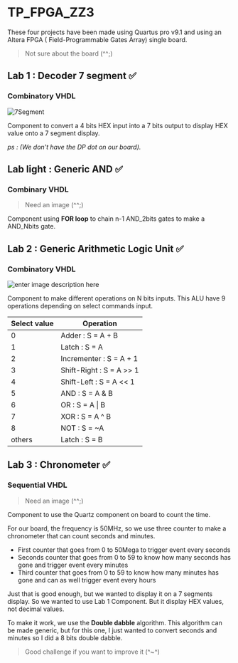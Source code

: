# TP_FPGA_ZZ3

These four projects have been made using Quartus pro v9.1 and using an Altera FPGA ( Field-Programmable Gates Array) single board.

> Not sure about the board (^^;)

## Lab 1 : Decoder 7 segment ✅
### Combinatory VHDL

![7Segment](https://upload.wikimedia.org/wikipedia/commons/thumb/e/ed/7_Segment_Display_with_Labeled_Segments.svg/150px-7_Segment_Display_with_Labeled_Segments.svg.png)

Component to convert a 4 bits HEX input into a 7 bits output to display HEX value onto a 7 segment display. 

*ps : (We don't have the DP dot on our board).*

## Lab light : Generic AND ✅
### Combinary VHDL

> Need an image (^^;)

Component using **FOR loop** to chain n-1 AND_2bits gates to make a AND_Nbits gate.

## Lab 2 : Generic Arithmetic Logic Unit ✅
### Combinatory VHDL

![enter image description here](https://encrypted-tbn0.gstatic.com/images?q=tbn:ANd9GcSrUAmzlgQ_5kUDDyjs610mmzCY0Z5fwOx2sKDwg2QD6iGT41u-i5sZqHF4ctMnMTWx7dQ&usqp=CAU)

Component to make different operations on N bits inputs. This ALU have 9 operations depending on select commands input.

|Select value| Operation |
|--|--|
| 0 | Adder : S = A + B |
| 1 | Latch : S = A |
| 2 | Incrementer : S = A + 1 |
| 3 | Shift-Right : S = A >> 1 |
| 4 | Shift-Left : S = A << 1 |
| 5 | AND : S = A & B |
| 6 | OR : S = A \| B |
| 7 | XOR : S = A ^ B |
| 8 | NOT : S = ~A |
| others | Latch : S = B |

## Lab 3 : Chronometer ✅
### Sequential VHDL

> Need an image (^^;)

Component to use the Quartz component on board to count the time.

For our board, the frequency is 50MHz, so we use three counter to make a chronometer that can count seconds and minutes.

 - First counter that goes from 0 to 50Mega to trigger event every seconds
 - Seconds counter that goes from 0 to 59 to know how many seconds has gone and trigger event every minutes
 - Third counter that goes from 0 to 59 to know how many minutes has gone and can as well trigger event every hours

Just that is good enough, but we wanted to display it on a 7 segments display. So we wanted to use Lab 1 Component. But it display HEX values, not decimal values.

To make it work, we use the **Double dabble** algorithm. This algorithm can be made generic, but for this one, I just wanted to convert seconds and minutes so I did a 8 bits double dabble.

> Good challenge if you want to improve it (\^~^)
